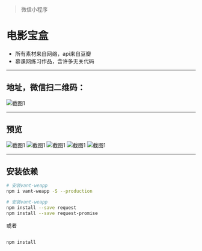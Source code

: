 >微信小程序

# 电影宝盒


* 所有素材来自网络，api来自豆瓣
* 慕课网练习作品，含许多无关代码

***



## 地址，微信扫二维码：
![截图1](https://catsugar.github.io/pics/tiyan.jpg)



***
## 预览
![截图1](https://catsugar.github.io/pics/wx1.jpg)
![截图1](https://catsugar.github.io/pics/wx2.jpg)
![截图1](https://catsugar.github.io/pics/wx3.jpg)
![截图1](https://catsugar.github.io/pics/wx4.jpg)
![截图1](https://catsugar.github.io/pics/wx5.jpg)


***
## 安装依赖

``` bash
# 安装vant-weapp 
npm i vant-weapp -S --production

# 安装vant-weapp 
npm install --save request
npm install --save request-promise

```
或者
``` bash

npm install

```
